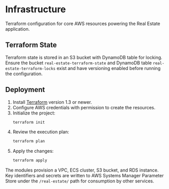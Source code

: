 # Infrastructure

Terraform configuration for core AWS resources powering the Real Estate application.

## Terraform State

Terraform state is stored in an S3 bucket with DynamoDB table for locking. Ensure the bucket `real-estate-terraform-state` and DynamoDB table `real-estate-terraform-locks` exist and have versioning enabled before running the configuration.

## Deployment

1. Install [Terraform](https://www.terraform.io/) version 1.3 or newer.
2. Configure AWS credentials with permission to create the resources.
3. Initialize the project:
   ```sh
   terraform init
   ```
4. Review the execution plan:
   ```sh
   terraform plan
   ```
5. Apply the changes:
   ```sh
   terraform apply
   ```

The modules provision a VPC, ECS cluster, S3 bucket, and RDS instance. Key identifiers and secrets are written to AWS Systems Manager Parameter Store under the `/real-estate/` path for consumption by other services.

